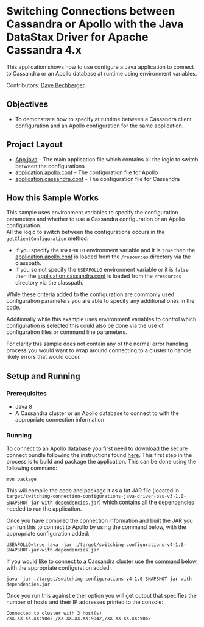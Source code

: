 # Switching Connections between Cassandra or Apollo with the Java DataStax Driver for Apache Cassandra 4.x
This application shows how to use configure a Java application to connect to Cassandra or an Apollo database at runtime using environment variables.

Contributors: [Dave Bechberger](https://github.com/bechbd) 

## Objectives
* To demonstrate how to specify at runtime between a Cassandra client configuration and an Apollo configuration for the same application.

## Project Layout
* [App.java](/v4/src/main/java/com/datastax/examples/App.java) - The main application file which contains all the logic to switch between the configurations
* [application.apollo.conf](/v4/src/main/resources/application.apollo.conf) - The configuration file for Apollo
* [application.cassandra.conf](/v4/src/main/resources/application.cassandra.conf)  - The configuration file for Cassandra

## How this Sample Works
This sample uses environment variables to specify the configuration parameters and whether to use a Cassandra configuration or an Apollo configuration.  
All the logic to switch between the configurations occurs in the `getClientConfiguration` method.  
* If you specify the `USEAPOLLO` environment variable and it is `true` then the [application.apollo.conf](/v4/src/main/resources/application.apollo.conf) 
is loaded from the `/resources` directory via the classpath.
* If you so not specify the `USEAPOLLO` environment variable or it is `false` then the [application.cassandra.conf](/v4/src/main/resources/application.cassandra.conf) 
is loaded from the `/resources` directory via the classpath.

While these criteria added to the configuration are commonly used configuration parameters you are able to specify any additional ones in the code. 

Additionally while this example uses environment variables to control which configuration is selected this could also be done via the use of configuration files or command line parameters.

For clarity this sample does not contain any of the normal error handling process you would want to wrap around connecting to a cluster to handle likely errors that would occur.

## Setup and Running

### Prerequisites
* Java 8
* A Cassandra cluster or an Apollo database to connect to with the appropriate connection information

### Running

To connect to an Apollo database you first need to download the secure connect bundle following the instructions found [here](https://docs.datastax.com/en/landing_page/doc/landing_page/cloud.html).
This first step in the process is to build and package the application.  This can be done using the following command:

`mvn package`

This will compile the code and package it as a fat JAR file (located in `target/switching-connection-configurations-java-driver-oss-v3-1.0-SNAPSHOT-jar-with-dependencies.jar`) 
which contains all the dependencies needed to run the application.

Once you have compiled the connection information and built the JAR you can run this to connect to Apollo by using the command below, with the appropriate configuration added:

`USEAPOLLO=true java -jar ./target/switching-configurations-v4-1.0-SNAPSHOT-jar-with-dependencies.jar `

If you would like to connect to a Cassandra cluster use the command below, with the appropriate configuration added:

`java -jar ./target/switching-configurations-v4-1.0-SNAPSHOT-jar-with-dependencies.jar 
`

Once you run this against either option you will get output that specifies the number of hosts and their IP addresses printed to the console:

```Connected to cluster with 3 host(s) /XX.XX.XX.XX:9042,/XX.XX.XX.XX:9042,/XX.XX.XX.XX:9042```
